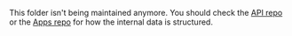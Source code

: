 This folder isn't being maintained anymore. You should check the [API repo](https://github.com/atlasacademy/fgo-game-data-api) or the [Apps repo](https://github.com/atlasacademy/apps) for how the internal data is structured.
